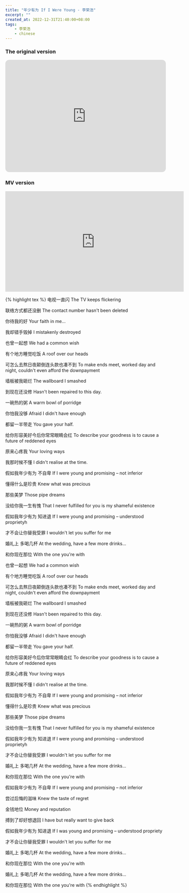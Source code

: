 ```yaml
---
title: "年少有为 If I Were Young - 李荣浩"
excerpt: ""
created_at: 2022-12-31T21:40:00+08:00
tags:
    - 李荣浩
    - chinese
---
```

### The original version
<iframe style="border-radius:12px" src="https://open.spotify.com/embed/track/6XY80Ofqd8j0SGiEdRLwCp?utm_source=generator" width="100%" height="352" frameBorder="0" allowfullscreen="" allow="autoplay; clipboard-write; encrypted-media; fullscreen; picture-in-picture" loading="lazy"></iframe>

### MV version
<iframe width="560" height="315" src="https://www.youtube.com/embed/Dnj5Tcpev0Q" title="YouTube video player" frameborder="0" allow="accelerometer; autoplay; clipboard-write; encrypted-media; gyroscope; picture-in-picture" allowfullscreen></iframe>

{% highlight tex %}
电视一直闪
The TV keeps flickering

联络方式都还没删
The contact number hasn't been deleted

你待我的好
Your faith in me...

我却错手毁掉
I mistakenly destroyed

也曾一起想
We had a common wish

有个地方睡觉吃饭
A roof over our heads

可怎么去熬日夜颠倒连头款也凑不到
To make ends meet, worked day and night, couldn't even afford the downpayment

墙板被我砸烂
The wallboard I smashed

到现在还没修
Hasn't been repaired to this day.

一碗热的粥
A warm bowl of porridge

你怕我没够
Afraid I didn't have enough

都留一半带走
You gave your half.

给你形容美好今后你常常眼睛会红
To describe your goodness is to cause a future of reddened eyes

原来心疼我
Your loving ways

我那时候不懂
I didn't realise at the time.

假如我年少有为 不自卑
If I were young and promising – not inferior

懂得什么是珍贵
Knew what was precious

那些美梦
Those pipe dreams

没给你我一生有愧
That I never fulfilled for you is my shameful existence

假如我年少有为 知进退
If I were young and promising – understood proprietyh

才不会让你替我受罪
I wouldn't let you suffer for me

婚礼上 多喝几杯
At the wedding, have a few more drinks...

和你现在那位
With the one you're with


也曾一起想
We had a common wish

有个地方睡觉吃饭
A roof over our heads

可怎么去熬日夜颠倒连头款也凑不到
To make ends meet, worked day and night, couldn't even afford the downpayment

墙板被我砸烂
The wallboard I smashed

到现在还没修
Hasn't been repaired to this day.

一碗热的粥
A warm bowl of porridge

你怕我没够
Afraid I didn't have enough

都留一半带走
You gave your half.

给你形容美好今后你常常眼睛会红
To describe your goodness is to cause a future of reddened eyes

原来心疼我
Your loving ways

我那时候不懂
I didn't realise at the time.

假如我年少有为 不自卑
If I were young and promising – not inferior

懂得什么是珍贵
Knew what was precious

那些美梦
Those pipe dreams

没给你我一生有愧
That I never fulfilled for you is my shameful existence

假如我年少有为 知进退
If I were young and promising – understood proprietyh

才不会让你替我受罪
I wouldn't let you suffer for me

婚礼上 多喝几杯
At the wedding, have a few more drinks...

和你现在那位
With the one you're with


假如我年少有为 不自卑
If I were young and promising – not inferior

尝过后悔的滋味
Knew the taste of regret

金钱地位
Money and reputation

搏到了却好想退回
I have but really want to give back

假如我年少有为 知进退
If I was young and promising – understood propriety

才不会让你替我受罪
I wouldn't let you suffer for me

婚礼上 多喝几杯
At the wedding, have a few more drinks...

和你现在那位
With the one you're with

婚礼上 多喝几杯
At the wedding, have a few more drinks...

和你现在那位
With the one you're with
{% endhighlight %}